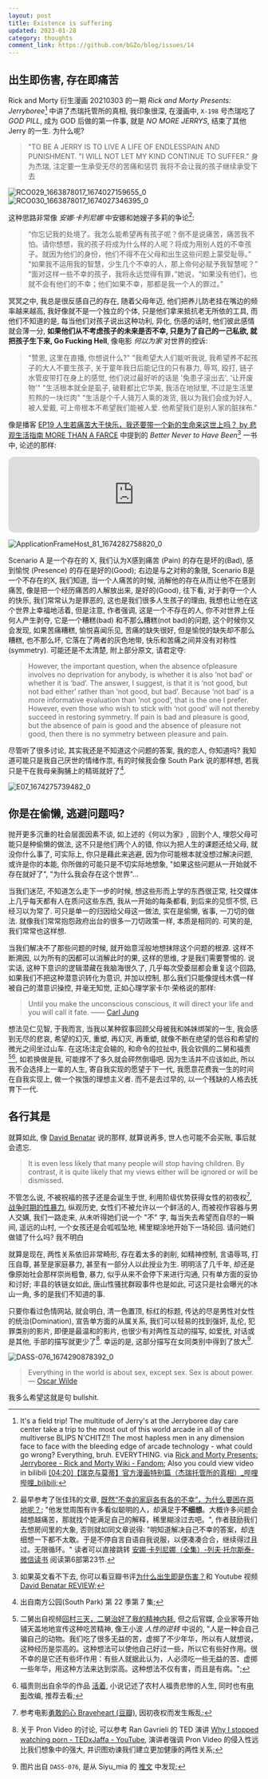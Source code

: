 ```yaml
---
layout: post
title: Existence is suffering
updated: 2023-01-28
category: thoughts
comment_link: https://github.com/bGZo/blog/issues/14
---
```


## 出生即伤害, 存在即痛苦

Rick and Morty 衍生漫画 20210303 的一期 *Rick and Morty Presents: Jerryboree*[^JERRYBOREE] 中讲了杰瑞托管所的真相, 我印象很深, 在漫画中, `X-198` 号杰瑞吃了 *GOD PILL*, 成为 GOD 后做的第一件事, 就是 *NO MORE JERRYS*, 结束了其他 Jerry 的一生. 为什么呢?

> "TO BE A JERRY IS TO LIVE A LIFE OF ENDLESSPAIN AND PUNISHMENT.
"I WILL NOT LET MY KIND CONTINUE TO SUFFER."
身为杰瑞, 注定要一生承受无尽的苦痛和惩罚
我将不会让我的孩子继续承受下去

![RCO029_1663878017_1674027159655_0](https://user-images.githubusercontent.com/57313137/213860187-c48a0cf0-873b-4162-a80d-128c2757b89e.jpg)
![RCO030_1663878017_1674027346395_0](https://user-images.githubusercontent.com/57313137/213860191-42ec8b0c-3fe4-4ece-8523-c1a0ace70c75.jpg)

这种思路非常像 *安娜·卡列尼娜* 中安娜和她嫂子多莉的争论[^FAMILY_UNHAPPY]:

> “你忘记我的处境了。我怎么能希望再有孩子呢？倒不是说痛苦，痛苦我不怕。请你想想，我的孩子将成为什么样的人呢？将成为用别人姓的不幸孩子。就因为他们的身份，他们不得不在父母和出生这些问题上蒙受耻辱。”
“如果我不运用我的智慧，少生几个不幸的人，那上帝何必赋予我智慧呢？”
“面对这样一些不幸的孩子，我将永远觉得有罪，”她说，“如果没有他们，也就不会有他们的不幸；他们如果不幸，那都是我一个人的罪过。”

冥冥之中, 我总是很反感自己的存在, 随着父母年迈, 他们把养儿防老挂在嘴边的频率越来越高, 我好像就不是一个独立的个体, 只是他们拿来抵抗老无所依的工具, 而他们不知道的是, 每当他们对孩子说出这种功利, 异化, 伤感的话时, 他们彼此感情就会薄一分, **如果他们从不考虑孩子的未来是否不幸, 只是为了自己的一己私欲, 就把孩子生下来, Go Fucking Hell**, 像电影 *何以为家* 对世界的控诉:

> "赞恩, 这里在直播, 你想说什么?"
"我希望大人们能听我说, 我希望养不起孩子的大人不要生孩子, 关于童年我日后能记住的只有暴力, 辱骂, 殴打, 链子水管皮带打在身上的感觉, 他们说过最好听的话是 '兔患子滚出去', '让开废物'"
"生活根本就全是虱子, 破鞋都比它华美, 我活在地狱里, 不过是生活里煎熬的一块烂肉"
"生活是个千人骑万人乘的泼货, 我以为我们会成为好人, 被人爱戴, 可上帝根本不希望我们能被人爱. 他希望我们是别人家的脏抹布."

像是播客 [EP19 人生若痛苦大于快乐，我还要带一个新的生命来这世上吗？ by 悲观生活指南 MORE THAN A FARCE](https://anchor.fm/wei48/episodes/EP19-e13h6ir) 中提到的 *Better Never to Have Been*[^BNTHB] 一书中, 论述的那样:

<iframe style="border-radius:12px" src="https://open.spotify.com/embed/episode/3ppTHYES5dxhnOBFiwgrrh?utm_source=generator" width="100%" height="152" frameBorder="0" allowfullscreen="" allow="autoplay; clipboard-write; encrypted-media; fullscreen; picture-in-picture" loading="lazy"></iframe>

![ApplicationFrameHost_81_1674282758820_0](https://user-images.githubusercontent.com/57313137/213860248-d3a85ce2-84f4-41e9-a850-672f97abcc3c.png)

Scenario A 是一个存在的 X, 我们认为X感到痛苦 (Pain) 的存在是坏的(Bad), 感到愉悦 (Presence) 的存在是好的(Good); 右边是与之对称的象限, Scenario B是一个不存在的X, 我们知道, 当一个人痛苦的时候, 消解他的存在从而让他不在感到痛苦, 像是把一个经历痛苦的人解放出来, 是好的(Good), 往下看, 对于剥夺一个人的快乐, 我们常常认为是罪恶的, 这也是我们很多人生孩子的理由, 我想也让他在这个世界上幸福地活着, 但是注意, 作者强调, 这是一个不存在的人, 你不对世界上任何人产生剥夺, 它是一个糟糕(bad) 和不那么糟糕(not bad)的问题, 这个时候你又会发现, 如果苦痛糟糕, 愉悦喜闻乐见, 苦痛的缺失很好, 但是愉悦的缺失却不那么糟糕, 也不那么坏, 它落在了两者的灰色地带, 快乐和苦痛之间并没有对称性(symmetry). 可能还是不太清楚, 附上部分原文, 请君定夺:

> However, the important question, when the absence ofpleasure involves no deprivation for anybody, is whether it is also ‘not bad’ or whether it is ‘bad’. The answer, I suggest, is that it is ‘not good, but not bad either’ rather than ‘not good, but bad’. Because ‘not bad’ is a more informative evaluation than ‘not good’, that is the one I prefer. However, even those who wish to stick with ‘not good’ will not thereby succeed in restoring symmetry. If pain is bad and pleasure is good, but the absence of pain is good and the absence of pleasure not good, then there is no symmetry between pleasure and pain.

尽管听了很多讨论, 其实我还是不知道这个问题的答案, 我的恋人, 你知道吗? 我知道可能只是我自己厌世的情绪作祟, 有的时候我会像 South Park 说的那样想, 若我只是干在我母亲胸脯上的精斑就好了[^SOUTH_PARK].

![E07_1674275739482_0](https://user-images.githubusercontent.com/57313137/213860278-96782427-0598-4c85-a6be-9c3ee4b32865.jpg)

## 你是在偷懒, 逃避问题吗?

抛开更多沉重的社会层面因素不谈, 如上述的《何以为家》, 回到个人, 埋怨父母可能只是种偷懒的做法, 这不只是他们两个人的错, 你以为把人生的课题还给父母, 就没你什么事了, 可实际上, 你只是藉此来逃避, 因为你可能根本就没想过解决问题, 或许是你的本能, 你所做的可能只是不切实际地想象, "如果这些问题从一开始就不存在就好了", "为什么我会存在这个世界"...

当我们迷茫, 不知道怎么走下一步的时候, 想这些形而上学的东西很正常, 社交媒体上几乎每天都有人在质问这些东西, 我从一开始的每条都看, 到后来的见惯不惯, 已经习以为常了. 可只是单一的归因给父母这一做法, 实在是偷懒, 省事, 一刀切的做法. 就像我们常常抱怨政府出台的很多一刀切政策一样, 本质是相同的. 可笑的是, 我们常常也这样想.

当我们解决不了那些问题的时候, 就开始意淫般地想抹除这个问题的根源. 这样不断溯因, 以为所有的因都可以消解此时的果, 这样的思维, 才是我们需要警惕的. 说实话, 这种下意识的逻辑潜藏在我脑海很久了, 几乎每次受委屈都会重复这个回路, 如果我们不把这种潜意识转化为意识, 并加以控制, 那么我们只能像提线木偶一样被自己的潜意识操控, 并毫无知觉, 正如心理学家卡尔·荣格说的那样:

> Until you make the unconscious conscious, it will direct your life and you will call it fate.
―― [Carl Jung](https://en.wikipedia.org/wiki/Carl_Jung)

想法见仁见智, 于我而言, 当我以某种叙事回顾父母被我和姊妹绑架的一生, 我会感到无尽的悲哀, 希望的幻灭, 重塑, 再幻灭, 再重塑, 就像不断在绝望的低谷和希望的微光之间坐过山车. 在这场注定会输的, 和命令的拉扯中, 我会钦佩的二舅和福贵[^ERJIU][^FUGUI], 如若换做是我, 可能撑不了多久就会砰然倒塌吧. 因为生活并不应该如此, 所以我不会选择上一辈的人生, 寄自我实现的愿望于下一代, 我愿意花费我一生的时间在自我实现上, 做一个挨饿的理想主义者. 而不是去过早的, 以一个残缺的人格去抚育下一代.

## 各行其是

就算如此, 像 [David Benatar](https://en.wikipedia.org/wiki/David_Benatar) 说的那样, 就算说再多, 世人也可能不会买账, 事后就会遗忘.

> It is even less likely that many people will stop having children. By contrast, it is quite likely that my views either will be ignored or will be dismissed.

不管怎么说, 不被祝福的孩子还是会诞生于世, 利用阶级优势获得女性的初夜权[^FIRST_NIGHT], [战争时期的性暴力](https://zh.wikipedia.org/zh/%E6%88%98%E4%BA%89%E6%97%B6%E6%9C%9F%E7%9A%84%E6%80%A7%E6%9A%B4%E5%8A%9B ), 纵观历史, 女性们不被允许以一个鲜活的人, 而被视作容器与男人交媾, 我们一路走来, 从未听得她们说一个 "不" 字, 每当失去希望而自尽的一瞬间, 遥远的山村, 一个女孩还是会呱呱坠地, 稀里糊涂地开始下一场轮回. 请问她们做错了什么吗? 我不明白

就算是现在, 两性关系依旧非常畸形, 存在着太多的剥削, 如精神控制, 言语辱骂, 打压自尊, 甚至是家庭暴力, 甚至有一部分人以此授业为生. 明明活了几千年, 却还是像原始社会那样崇尚粗鲁, 暴力, 似乎从来不会停下来进行沟通, 只有单方面的妥协和讨好; 丰县的铁链女如此, 唐山性骚扰群殴事件也是如此, 可这只是社会曝光的冰山一角, 多的是我们不知道的事.

只要你看过色情网站, 就会明白, 清一色置顶, 标红的标题, 传达的尽是男性对女性的统治(Domination), 宣告单方面的从属关系, 我们可以轻易的找到强奸, 乱伦, 犯罪类别的影片, 即便是最温和的影片, 也很少有对两性互动的描写, 如爱抚, 对话或是其他, 手部的描写就更少了[^NOW_PRON]. 幸运的是, 这部分描写在女同类别中得到了放大[^SOFT_PRON].

![DASS-076_1674290878392_0](https://user-images.githubusercontent.com/57313137/213860438-f6ae4b6e-af2a-4fc0-b1bf-a784a2e1212c.jpeg)

> Everything in the world is about sex, except sex. Sex is about power.
― [Oscar Wilde](https://en.wikipedia.org/wiki/Oscar_Wilde)

我多么希望这就是句 bullshit.



[^JERRYBOREE]: It's a field trip! The multitude of Jerry's at the Jerryboree day care center take a trip to the most out of this world arcade in all of the multiverse BLIPS N'CHITZ!! The most hapless men in any dimension face to face with the bleeding edge of arcade technology - what could go wrong? Everything, bruh. EVERYTHING. via [Rick and Morty Presents: Jerryboree - Rick and Morty Wiki - Fandom](https://rickandmorty.fandom.com/wiki/Rick_and_Morty_Presents:_Jerryboree?mobile-app=true&theme=dark ); Also you could view video in bilibili [[04:20]【瑞克与莫蒂】官方漫画特别篇（杰瑞托管所的真相）_哔哩哔哩_bilibili](https://www.bilibili.com/video/BV14K4y1o7JF/ );

[^FAMILY_UNHAPPY]: 最早参考了张佳玮的文章, [既然“不幸的家庭各有各的不幸”，为什么要困在原地呢？](https://mp.weixin.qq.com/s/1K1UnaHsGZKLzDYh7houSw); "他发觉周围有许多看似聪明的人，却满足于**不细想**。大概许多问题会越想越痛苦，那就找个能满足自己的解释，稀里糊涂过去吧。", 作者鼓励我们去想房间里的大象, 否则就如同文章说得: "明知道解决自己不幸的答案，却连细想一下都不太敢。于是不停自言自语自我说服，以便凑凑合合，继续得过且过。无限循环。" 读者可以直接跳转 [安娜·卡列尼娜（全集）-列夫·托尔斯泰-微信读书](https://weread.qq.com/web/bookDetail/a84321107219b5aaa847438 ) 阅读第6部第23节.

[^SOUTH_PARK]: 出自南方公园(South Park) 第 22 季第 7 集;

[^BNTHB]: 如果英文看不下去, 你可以看豆瓣书评[为什么出生即是伤害？](https://book.douban.com/review/10159082/ )和 Youtube 视频 [David Benatar REVIEW](https://www.youtube.com/watch?v=Ltdngo86GdY );

[^ERJIU]: 二舅出自视频[回村三天，二舅治好了我的精神内耗](https://www.bilibili.com/video/BV1MN4y177PB), 但之后官媒, 企业家等开始铺天盖地地宣传这种吃苦精神, 像王小波 _人性的逆转_ 中说的, "人是一种会自己骗自己的动物。我们吃了很多无益的苦，虚掷了不少年华，所以有人就想说，这种经历是崇高的。这种想法可以使他自己好过一些，所以它有些好作用。很不幸的是它还有些坏作用：有些人就据此认为，人必须吃一些无益的苦、虚掷一些年华，用这种方法来达到崇高。这种想法不仅有害，而且是有病。";

[^FUGUI]: 福贵则出自余华的作品 [活着](https://book.douban.com/subject/4913064/), 小说记述了农村人福贵悲惨的人生, 同时也有[电影](https://movie.douban.com/subject/1292365/)改编, 推荐去看;

[^FIRST_NIGHT]: 参考电影[勇敢的心 Braveheart (豆瓣)](https://movie.douban.com/subject/1294639/ ), 因初夜权而发生叛乱;

[^SOFT_PRON]: 图片出自 `DASS-076`, 是从 Siyu_mia 的 [推文](https://twitter.com/Siyu_mia/status/1583506366706380800) 中发现;

[^NOW_PRON]: 关于 Pron Video 的讨论, 可以参考 Ran Gavrieli 的 TED 演讲 [Why I stopped watching porn - TEDxJaffa - YouTube](https://www.youtube.com/watch?v=gRJ_QfP2mhU), 演讲者强调 Pron Video 的侵入性远比我们想象中的强大, 并识图劝谏我们建立更加健康的两性关系;
